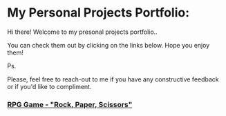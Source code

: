 <!-- # daler-bobojanov.github.io -->
# My Personal Projects Portfolio:

Hi there! Welcome to my presonal projects portfolio.. 

You can check them out by clicking on the links below. Hope you enjoy them! 

Ps.

Please, feel free to reach-out to me if you have any constructive feedback or if you'd like to compliment.


### [RPG Game - "Rock, Paper, Scissors"](https://daler-bobojanov.github.io/RPGame-Rock,%20Paper,%20Scissors/)
